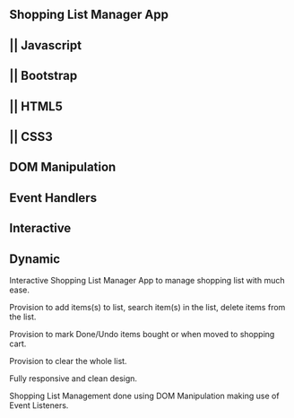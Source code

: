 ## Shopping List Manager App

## || Javascript

## || Bootstrap

## || HTML5

## || CSS3

## DOM Manipulation 

## Event Handlers 

## Interactive

## Dynamic

Interactive Shopping List Manager App to manage shopping list with much ease.

Provision to add items(s) to list, search item(s) in the list, delete items from the list.

Provision to mark Done/Undo items bought or when moved to shopping cart.

Provision to clear the whole list.

Fully responsive and clean design.

Shopping List Management done using DOM Manipulation making use of Event Listeners.
